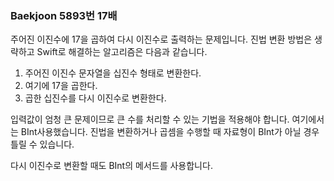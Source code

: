 ###  Baekjoon 5893번 17배

주어진 이진수에 17을 곱하여 다시 이진수로 출력하는 문제입니다. 진법 변환 방법은 생략하고 Swift로 해결하는 알고리즘은 다음과 같습니다.

1. 주어진 이진수 문자열을 십진수 형태로 변환한다.
2. 여기에 17을 곱한다.
3. 곱한 십진수를 다시 이진수로 변환한다.

입력값이 엄청 큰 문제이므로 큰 수를 처리할 수 있는 기법을 적용해야 합니다. 여기에서는 BInt사용했습니다. 진법을 변환하거나 곱셈을 수행할 때 자료형이 BInt가 아닐 경우 틀릴 수 있습니다.

다시 이진수로 변환할 때도 BInt의 메서드를 사용합니다.